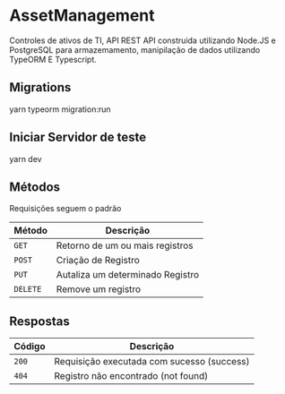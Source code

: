 # AssetManagement
Controles de ativos de TI, API REST 
API construida utilizando Node.JS e PostgreSQL para armazemamento, manipilação de dados utilizando TypeORM E Typescript.

## Migrations 
  yarn typeorm migration:run

## Iniciar Servidor de teste 
  yarn dev

## Métodos

Requisições seguem o padrão

| Método | Descrição |
| ------ | ------- |
| `GET` | Retorno de um ou mais registros |
| `POST` | Criação de Registro |
| `PUT` | Autaliza um determinado Registro |
| `DELETE` | Remove um registro |

## Respostas

| Código| Descrição |
| ------ | ------ |
| `200`| Requisição executada com sucesso (success) |
| `404` | Registro não encontrado (not found) |